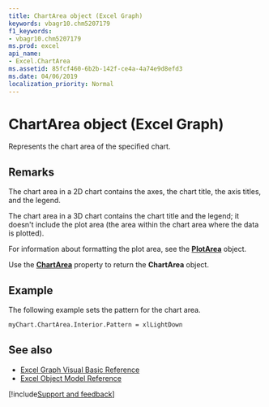 ```yaml
---
title: ChartArea object (Excel Graph)
keywords: vbagr10.chm5207179
f1_keywords:
- vbagr10.chm5207179
ms.prod: excel
api_name:
- Excel.ChartArea
ms.assetid: 85fcf460-6b2b-142f-ce4a-4a74e9d8efd3
ms.date: 04/06/2019
localization_priority: Normal
---
```



# ChartArea object (Excel Graph)

Represents the chart area of the specified chart. 

## Remarks

The chart area in a 2D chart contains the axes, the chart title, the axis titles, and the legend. 

The chart area in a 3D chart contains the chart title and the legend; it doesn't include the plot area (the area within the chart area where the data is plotted). 

For information about formatting the plot area, see the **[PlotArea](Excel.PlotArea-graph-object.md)** object.

Use the **[ChartArea](excel.chartarea-graph-property.md)** property to return the **ChartArea** object. 

## Example

The following example sets the pattern for the chart area.

```vb
myChart.ChartArea.Interior.Pattern = xlLightDown
```

## See also

- [Excel Graph Visual Basic Reference](overview/excel/graph-visual-basic-reference.md)
- [Excel Object Model Reference](overview/excel/object-model.md)

[!include[Support and feedback](~/includes/feedback-boilerplate.md)]